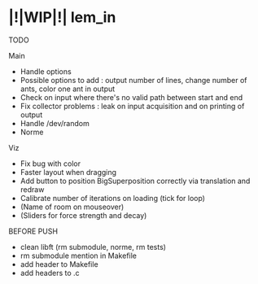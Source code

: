 # |!|WIP|!| lem_in

TODO

Main

* Handle options
* Possible options to add : output number of lines, change number of ants, color one ant in output
* Check on input where there's no valid path between start and end
* Fix collector problems : leak on input acquisition and on printing of output
* Handle /dev/random
* Norme

Viz

* Fix bug with color
* Faster layout when dragging
* Add button to position BigSuperposition correctly via translation and redraw
* Calibrate number of iterations on loading (tick for loop)
* (Name of room on mouseover)
* (Sliders for force strength and decay)

BEFORE PUSH

* clean libft (rm submodule, norme, rm tests)
* rm submodule mention in Makefile
* add header to Makefile
* add headers to .c
